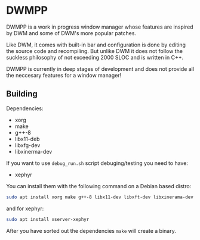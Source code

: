 # DWMPP

DWMPP is a work in progress window manager whose features 
are inspired by DWM and some of DWM's more popular patches. 

Like DWM, it comes with built-in bar and configuration is done
by editing the source code and recompiling. But unlike DWM it does
not follow the suckless philosophy of not exceeding 2000 SLOC and is 
written in C++.

DWMPP is currently in deep stages of development and does not provide
all the neccesary features for a window manager!

## Building
Dependencies:
- xorg
- make
- g++-8
- libx11-deb
- libxfg-dev
- libxinerma-dev

If you want to use `debug_run.sh` script debuging/testing you need to have:
- xephyr


You can install them with the following command on a Debian based distro:
```bash
sudo apt install xorg make g++-8 libx11-dev libxft-dev libxinerama-dev xorg
```
and for xephyr:
```bash
sudo apt install xserver-xephyr
```

After you have sorted out the dependencies `make` will create a binary.

